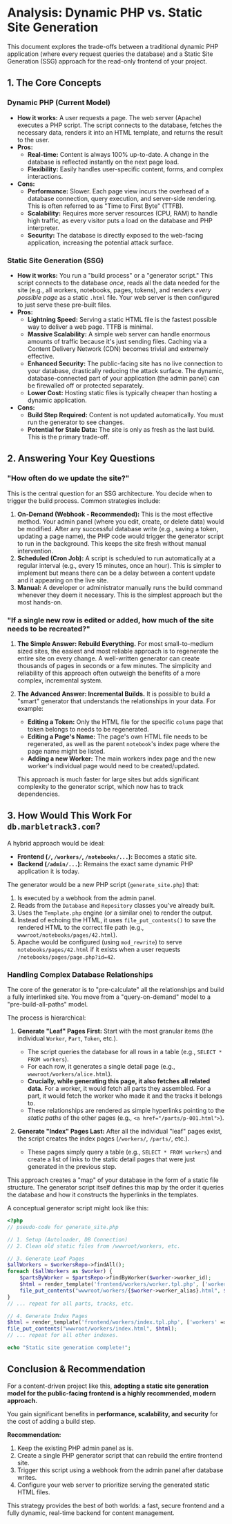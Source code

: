 # Analysis: Dynamic PHP vs. Static Site Generation

This document explores the trade-offs between a traditional dynamic PHP application (where every request queries the database) and a Static Site Generation (SSG) approach for the read-only frontend of your project.

## 1. The Core Concepts

### Dynamic PHP (Current Model)

-   **How it works:** A user requests a page. The web server (Apache) executes a PHP script. The script connects to the database, fetches the necessary data, renders it into an HTML template, and returns the result to the user.
-   **Pros:**
    -   **Real-time:** Content is always 100% up-to-date. A change in the database is reflected instantly on the next page load.
    -   **Flexibility:** Easily handles user-specific content, forms, and complex interactions.
-   **Cons:**
    -   **Performance:** Slower. Each page view incurs the overhead of a database connection, query execution, and server-side rendering. This is often referred to as "Time to First Byte" (TTFB).
    -   **Scalability:** Requires more server resources (CPU, RAM) to handle high traffic, as every visitor puts a load on the database and PHP interpreter.
    -   **Security:** The database is directly exposed to the web-facing application, increasing the potential attack surface.

### Static Site Generation (SSG)

-   **How it works:** You run a "build process" or a "generator script." This script connects to the database *once*, reads all the data needed for the site (e.g., all workers, notebooks, pages, tokens), and renders *every possible page* as a static `.html` file. Your web server is then configured to just serve these pre-built files.
-   **Pros:**
    -   **Lightning Speed:** Serving a static HTML file is the fastest possible way to deliver a web page. TTFB is minimal.
    -   **Massive Scalability:** A simple web server can handle enormous amounts of traffic because it's just sending files. Caching via a Content Delivery Network (CDN) becomes trivial and extremely effective.
    -   **Enhanced Security:** The public-facing site has no live connection to your database, drastically reducing the attack surface. The dynamic, database-connected part of your application (the admin panel) can be firewalled off or protected separately.
    -   **Lower Cost:** Hosting static files is typically cheaper than hosting a dynamic application.
-   **Cons:**
    -   **Build Step Required:** Content is not updated automatically. You must run the generator to see changes.
    -   **Potential for Stale Data:** The site is only as fresh as the last build. This is the primary trade-off.

## 2. Answering Your Key Questions

### "How often do we update the site?"

This is the central question for an SSG architecture. You decide when to trigger the build process. Common strategies include:

1.  **On-Demand (Webhook - Recommended):** This is the most effective method. Your admin panel (where you edit, create, or delete data) would be modified. After any successful database write (e.g., saving a token, updating a page name), the PHP code would trigger the generator script to run in the background. This keeps the site fresh without manual intervention.
2.  **Scheduled (Cron Job):** A script is scheduled to run automatically at a regular interval (e.g., every 15 minutes, once an hour). This is simpler to implement but means there can be a delay between a content update and it appearing on the live site.
3.  **Manual:** A developer or administrator manually runs the build command whenever they deem it necessary. This is the simplest approach but the most hands-on.

### "If a single new row is edited or added, how much of the site needs to be recreated?"

1.  **The Simple Answer: Rebuild Everything.**
    For most small-to-medium sized sites, the easiest and most reliable approach is to regenerate the entire site on every change. A well-written generator can create thousands of pages in seconds or a few minutes. The simplicity and reliability of this approach often outweigh the benefits of a more complex, incremental system.

2.  **The Advanced Answer: Incremental Builds.**
    It is possible to build a "smart" generator that understands the relationships in your data. For example:
    -   **Editing a Token:** Only the HTML file for the specific `column` page that token belongs to needs to be regenerated.
    -   **Editing a Page's Name:** The page's own HTML file needs to be regenerated, as well as the parent `notebook`'s index page where the page name might be listed.
    -   **Adding a new Worker:** The main workers index page and the new worker's individual page would need to be created/updated.

    This approach is much faster for large sites but adds significant complexity to the generator script, which now has to track dependencies.

## 3. How Would This Work For `db.marbletrack3.com`?

A hybrid approach would be ideal:

-   **Frontend (`/`, `/workers/`, `/notebooks/...`):** Becomes a static site.
-   **Backend (`/admin/...`):** Remains the exact same dynamic PHP application it is today.

The generator would be a new PHP script (`generate_site.php`) that:
1.  Is executed by a webhook from the admin panel.
2.  Reads from the `Database` and `Repository` classes you've already built.
3.  Uses the `Template.php` engine (or a similar one) to render the output.
4.  Instead of echoing the HTML, it uses `file_put_contents()` to save the rendered HTML to the correct file path (e.g., `wwwroot/notebooks/pages/42.html`).
5.  Apache would be configured (using `mod_rewrite`) to serve `notebooks/pages/42.html` if it exists when a user requests `/notebooks/pages/page.php?id=42`.

### Handling Complex Database Relationships

The core of the generator is to "pre-calculate" all the relationships and build a fully interlinked site. You move from a "query-on-demand" model to a "pre-build-all-paths" model.

The process is hierarchical:

1.  **Generate "Leaf" Pages First:** Start with the most granular items (the individual `Worker`, `Part`, `Token`, etc.).
    -   The script queries the database for all rows in a table (e.g., `SELECT * FROM workers`).
    -   For each row, it generates a single detail page (e.g., `wwwroot/workers/alice.html`).
    -   **Crucially, while generating this page, it also fetches all related data.** For a worker, it would fetch all parts they assembled. For a part, it would fetch the worker who made it and the tracks it belongs to.
    -   These relationships are rendered as simple hyperlinks pointing to the *static paths* of the other pages (e.g., `<a href="/parts/p-001.html">`).

2.  **Generate "Index" Pages Last:** After all the individual "leaf" pages exist, the script creates the index pages (`/workers/`, `/parts/`, etc.).
    -   These pages simply query a table (e.g., `SELECT * FROM workers`) and create a list of links to the static detail pages that were just generated in the previous step.

This approach creates a "map" of your database in the form of a static file structure. The generator script itself defines this map by the order it queries the database and how it constructs the hyperlinks in the templates.

A conceptual generator script might look like this:

```php
<?php
// pseudo-code for generate_site.php

// 1. Setup (Autoloader, DB Connection)
// 2. Clean old static files from /wwwroot/workers, etc.

// 3. Generate Leaf Pages
$allWorkers = $workersRepo->findAll();
foreach ($allWorkers as $worker) {
    $partsByWorker = $partsRepo->findByWorker($worker->worker_id);
    $html = render_template('frontend/workers/worker.tpl.php', ['worker' => $worker, 'parts' => $partsByWorker]);
    file_put_contents("wwwroot/workers/{$worker->worker_alias}.html", $html);
}
// ... repeat for all parts, tracks, etc.

// 4. Generate Index Pages
$html = render_template('frontend/workers/index.tpl.php', ['workers' => $allWorkers]);
file_put_contents("wwwroot/workers/index.html", $html);
// ... repeat for all other indexes.

echo "Static site generation complete!";
```

## Conclusion & Recommendation

For a content-driven project like this, **adopting a static site generation model for the public-facing frontend is a highly recommended, modern approach.**

You gain significant benefits in **performance, scalability, and security** for the cost of adding a build step.

**Recommendation:**
1.  Keep the existing PHP admin panel as is.
2.  Create a single PHP generator script that can rebuild the entire frontend site.
3.  Trigger this script using a webhook from the admin panel after database writes.
4.  Configure your web server to prioritize serving the generated static HTML files.

This strategy provides the best of both worlds: a fast, secure frontend and a fully dynamic, real-time backend for content management.
